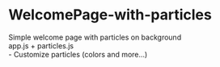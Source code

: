 # WelcomePage-with-particles
Simple welcome page with particles on background
<br>app.js + particles.js </br> - Customize particles (colors and more...)
